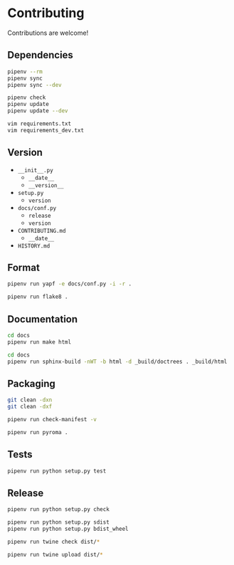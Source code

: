 Contributing
============

Contributions are welcome!

Dependencies
------------

```sh
pipenv --rm
pipenv sync
pipenv sync --dev

pipenv check
pipenv update
pipenv update --dev
```

```sh
vim requirements.txt
vim requirements_dev.txt
```

Version
-------

-   `__init__.py`
    -   `__date__`
    -   `__version__`
-   `setup.py`
    -   `version`
-   `docs/conf.py`
    -   `release`
    -   `version`
-   `CONTRIBUTING.md`
    -   `__date__`
-   `HISTORY.md`

Format
------

```sh
pipenv run yapf -e docs/conf.py -i -r .
```

```sh
pipenv run flake8 .
```

Documentation
-------------

```sh
cd docs
pipenv run make html
```

```sh
cd docs
pipenv run sphinx-build -nWT -b html -d _build/doctrees . _build/html
```

Packaging
---------

```sh
git clean -dxn
git clean -dxf
```

```sh
pipenv run check-manifest -v
```

```sh
pipenv run pyroma .
```

Tests
-----

```sh
pipenv run python setup.py test
```

Release
-------

```sh
pipenv run python setup.py check

pipenv run python setup.py sdist
pipenv run python setup.py bdist_wheel

pipenv run twine check dist/*

pipenv run twine upload dist/*
```
